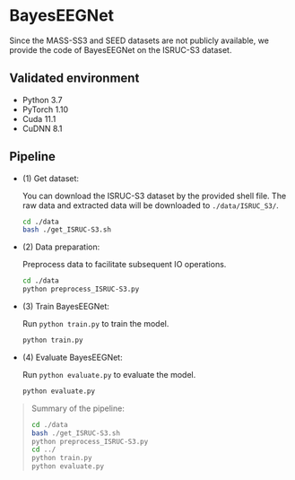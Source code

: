 # BayesEEGNet

Since the MASS-SS3 and SEED datasets are not publicly available, we provide the code of BayesEEGNet on the ISRUC-S3 dataset.

## Validated environment

- Python 3.7
- PyTorch 1.10
- Cuda 11.1
- CuDNN 8.1

## Pipeline

- (1) Get dataset:
  
  You can download the ISRUC-S3 dataset by the provided shell file. The raw data and extracted data will be downloaded to `./data/ISRUC_S3/`.

  ```bash
  cd ./data
  bash ./get_ISRUC-S3.sh
  ```
  
- (2) Data preparation:

  Preprocess data to facilitate subsequent IO operations.

  ```bash
  cd ./data
  python preprocess_ISRUC-S3.py
  ```
  
- (3) Train BayesEEGNet:

  Run `python train.py` to train the model. 

    ```bash
  python train.py
    ```
  
- (4) Evaluate BayesEEGNet:

  Run `python evaluate.py` to evaluate the model.

    ```bash
  python evaluate.py
    ```


> Summary of the pipeline:
>
> ```bash
> cd ./data
> bash ./get_ISRUC-S3.sh
> python preprocess_ISRUC-S3.py
> cd ../
> python train.py
> python evaluate.py
> ```
